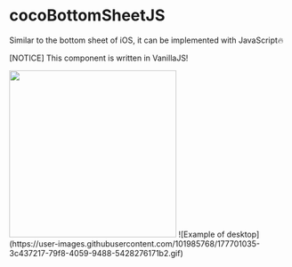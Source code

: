 # cocoBottomSheetJS
Similar to the bottom sheet of iOS, it can be implemented with JavaScript🔥
   
[NOTICE] This component is written in VanillaJS!
   
<img src="https://user-images.githubusercontent.com/101985768/177700975-3a01a5f5-7a1c-45f6-8ebc-aeba68f301de.gif"  width="300"/>
![Example of desktop](https://user-images.githubusercontent.com/101985768/177701035-3c437217-79f8-4059-9488-5428276171b2.gif)  